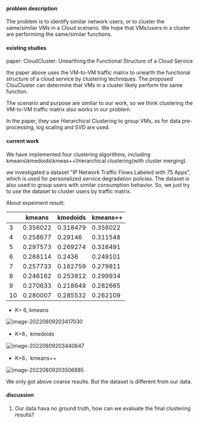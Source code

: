 #### problem description

The problem is to identify similar network users, or to cluster the same/similar VMs in a Cloud scenario. We hope that VMs/users in a cluster are performimg the same/similar functions. 

#### existing studies

paper:  CloudCluster: Unearthing the Functional Structure of a Cloud Service 

the paper above uses the VM-to-VM traffic matrix to unearth the functional structure of a cloud service by clustering techniques. The proposed ClouCluster can determine that VMs in a cluster likely perform the same function. 

The scenario and purpose are similar to our work, so we think clustering the VM-to-VM traffic matrix also works in our problem. 

In the paper, they use Hierarchical Clustering to group VMs, as for data pre-processing, log scaling and SVD are used. 

#### current work

We have implemented four clustering algorithms, including kmeans\kmedoids\kmeas++\hierarchical clustering(with cluster merging). 

we investigated a dataset "IP Network Traffic Flows Labeled with 75 Apps", which is used for personalized service degradation policies. The dataset is also used to group users with similar consumption behavior. So, we just try to use the dataset to cluster users by traffic matrix.

About expeiment result:

|      | kmeans   | kmedoids | kmeans++ |
| ---- | -------- | -------- | -------- |
| 3    | 0.356022 | 0.318479 | 0.356022 |
| 4    | 0.258677 | 0.29146  | 0.311548 |
| 5    | 0.297573 | 0.269274 | 0.316491 |
| 6    | 0.268114 | 0.2436   | 0.249101 |
| 7    | 0.257733 | 0.162759 | 0.279811 |
| 8    | 0.246162 | 0.253812 | 0.299934 |
| 9    | 0.270633 | 0.218649 | 0.282665 |
| 10   | 0.280007 | 0.285532 | 0.262109 |



- K= 6, kmeans

![image-20220809203417030](C:\Users\LIlong\AppData\Roaming\Typora\typora-user-images\image-20220809203417030.png)

- K=6，kmedoids

![image-20220809203440647](C:\Users\LIlong\AppData\Roaming\Typora\typora-user-images\image-20220809203440647.png)

- K=6，kmeans++

![image-20220809203506885](C:\Users\LIlong\AppData\Roaming\Typora\typora-user-images\image-20220809203506885.png)

We only got above coarse results. But the dataset is different from our data.

#### discussion

1. Our data hava no ground truth, how can we evaluate the final clustering results?

